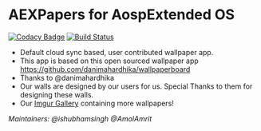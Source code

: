 # **AEXPapers for AospExtended OS**

[![Codacy Badge](https://api.codacy.com/project/badge/Grade/442ad4da93c74d1491689959a16a440d)](https://www.codacy.com/app/ishubhamsingh/AEXPapers?utm_source=github.com&utm_medium=referral&utm_content=ishubhamsingh/AEXPapers&utm_campaign=badger) [![Build Status](https://travis-ci.org/ishubhamsingh/AEXPapers.svg?branch=7.x)](https://travis-ci.org/ishubhamsingh/AEXPapers)

- Default cloud sync based, user contributed wallpaper app.
- This app is based on this open sourced wallpaper app https://github.com/danimahardhika/wallpaperboard
- Thanks to @danimahardhika
- Our walls are designed by our users for us. Special Thanks to them for designing these walls.
- Our [Imgur Gallery](aospextended.imgur.com) containing more wallpapers!

_Maintainers: @ishubhamsingh @AmolAmrit_
